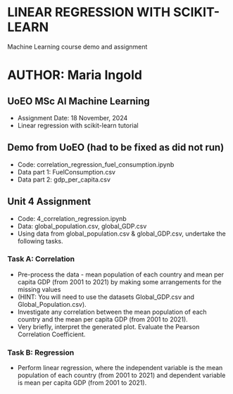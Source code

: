 # LINEAR REGRESSION WITH SCIKIT-LEARN

Machine Learning course demo and assignment  

# AUTHOR: Maria Ingold

## UoEO MSc AI Machine Learning

* Assignment Date: 18 November, 2024
* Linear regression with scikit-learn tutorial

## Demo from UoEO (had to be fixed as did not run)

* Code: correlation_regression_fuel_consumption.ipynb
* Data part 1: FuelConsumption.csv
* Data part 2: gdp_per_capita.csv

## Unit 4 Assignment 

* Code: 4_correlation_regression.ipynb
* Data: global_population.csv, global_GDP.csv
* Using data from global_population.csv & global_GDP.csv, undertake the following tasks.

### Task A: Correlation

* Pre-process the data - mean population of each country and mean per capita GDP (from 2001 to 2021) by making some arrangements for the missing values
* (HINT: You will need to use the datasets Global_GDP.csv and Global_Population.csv).
* Investigate any correlation between the mean population of each country and the mean per capita GDP (from 2001 to 2021).
* Very briefly, interpret the generated plot. Evaluate the Pearson Correlation Coefficient.

### Task B: Regression

* Perform linear regression, where the independent variable is the mean population of each country (from 2001 to 2021) and dependent variable is mean per capita GDP (from 2001 to 2021).
